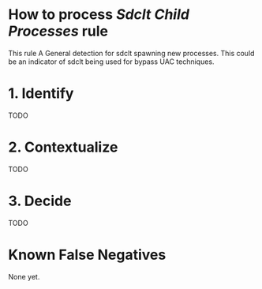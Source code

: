 # How to process *Sdclt Child Processes* rule
This rule A General detection for sdclt spawning new processes. This could be an indicator of sdclt being used for bypass UAC techniques.

# 1. Identify
TODO

# 2. Contextualize
TODO

# 3. Decide
TODO

# Known False Negatives
None yet.
